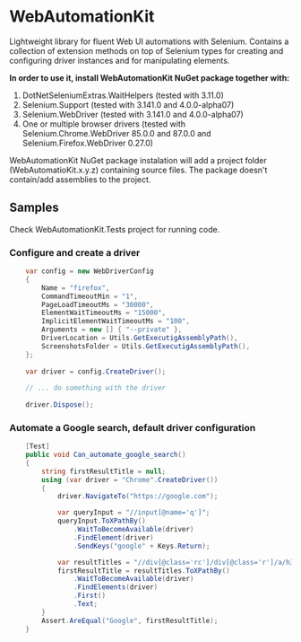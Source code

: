 # WebAutomationKit   
    
Lightweight library for fluent Web UI automations with Selenium. Contains a collection of extension methods on top of Selenium types for creating  and configuring driver instances and for manipulating elements.

__In order to use it, install WebAutomationKit NuGet package together with:__
1.   DotNetSeleniumExtras.WaitHelpers (tested with 3.11.0)
2.   Selenium.Support (tested with 3.141.0 and 4.0.0-alpha07)
3.   Selenium.WebDriver (tested with 3.141.0 and 4.0.0-alpha07)
4.   One or multiple browser drivers (tested with Selenium.Chrome.WebDriver 85.0.0 and 87.0.0 and Selenium.Firefox.WebDriver 0.27.0) 

WebAutomationKit NuGet package instalation will add a project folder (WebAutomatioKit.x.y.z) containing source files. The package doesn't contain/add assemblies to the project.

## Samples

Check WebAutomationKit.Tests project for running code.

### Configure and create a driver

```csharp
	var config = new WebDriverConfig
	{
		Name = "firefox",
		CommandTimeoutMin = "1",
		PageLoadTimeoutMs = "30000",
		ElementWaitTimeoutMs = "15000",
		ImplicitElementWaitTimeoutMs = "100",
		Arguments = new [] { "--private" },
		DriverLocation = Utils.GetExecutigAssemblyPath(),
		ScreenshotsFolder = Utils.GetExecutigAssemblyPath(),
	};
	
	var driver = config.CreateDriver();
	
	// ... do something with the driver
	
	driver.Dispose();
```

### Automate a Google search, default driver configuration

```csharp
	[Test]
	public void Can_automate_google_search()
	{
		string firstResultTitle = null;
		using (var driver = "Chrome".CreateDriver())
		{
			driver.NavigateTo("https://google.com");

			var queryInput = "//input[@name='q']";
			queryInput.ToXPathBy()
				.WaitToBecomeAvailable(driver)
				.FindElement(driver)
				.SendKeys("google" + Keys.Return);

			var resultTitles = "//div[@class='rc']/div[@class='r']/a/h3";
			firstResultTitle = resultTitles.ToXPathBy()
				.WaitToBecomeAvailable(driver)
				.FindElements(driver)
				.First()
				.Text;
		}
		Assert.AreEqual("Google", firstResultTitle);
	}
```
